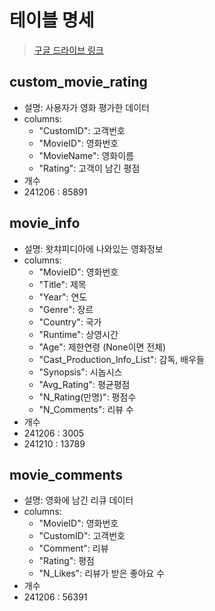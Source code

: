 # 테이블 명세

> [구글 드라이브 링크](https://drive.google.com/drive/folders/1V2xRgN2h3gniuUU3DekYkrvDDRCF-_zl?usp=drive_link)

## custom_movie_rating
- 설명: 사용자가 영화 평가한 데이터   
- columns:  
    - "CustomID": 고객번호
    - "MovieID": 영화번호 
    - "MovieName": 영화이름 
    - "Rating": 고객이 남긴 평점   
- 개수
- 241206 : 85891

## movie_info
- 설명: 왓챠피디아에 나와있는 영화정보
- columns: 
    - "MovieID": 영화번호
    - "Title": 제목
    - "Year": 연도
    - "Genre": 장르
    - "Country": 국가
    - "Runtime": 상영시간
    - "Age": 제한연령 (None이면 전체)
    - "Cast_Production_Info_List": 감독, 배우들 
    - "Synopsis": 시놉시스 
    - "Avg_Rating": 평균평점
    - "N_Rating(만명)": 평점수
    - "N_Comments": 리뷰 수
- 개수
- 241206 : 3005
- 241210 : 13789

## movie_comments
- 설명: 영화에 남긴 리큐 데이터
- columns: 
    - "MovieID": 영화번호
    - "CustomID": 고객번호
    - "Comment": 리뷰
    - "Rating": 평점
    - "N_Likes": 리뷰가 받은 좋아요 수
- 개수
- 241206 : 56391
